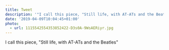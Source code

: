 ```yaml
---
title: Tweet
description: '"I call this piece, "Still life, with AT-ATs and the Beatles" "'
date: '2019-04-09T10:04:45+01:00'
photo:
  - url: 1115542554353852422-D3s0A-9WsAERiyr.jpg
---
```

I call this piece, "Still life, with AT-ATs and the Beatles" 
